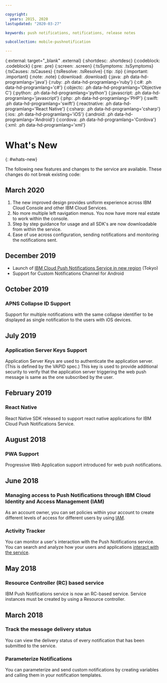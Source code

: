 ```yaml
---

copyright:
  years: 2015, 2020
lastupdated: "2020-03-27"

keywords: push notifications, notifications, release notes

subcollection: mobile-pushnotification

---
```


{:external: target="_blank" .external}
{:shortdesc: .shortdesc}
{:codeblock: .codeblock}
{:pre: .pre}
{:screen: .screen}
{:tsSymptoms: .tsSymptoms}
{:tsCauses: .tsCauses}
{:tsResolve: .tsResolve}
{:tip: .tip}
{:important: .important}
{:note: .note}
{:download: .download}
{:java: .ph data-hd-programlang='java'}
{:ruby: .ph data-hd-programlang='ruby'}
{:c#: .ph data-hd-programlang='c#'}
{:objectc: .ph data-hd-programlang='Objective C'}
{:python: .ph data-hd-programlang='python'}
{:javascript: .ph data-hd-programlang='javascript'}
{:php: .ph data-hd-programlang='PHP'}
{:swift: .ph data-hd-programlang='swift'}
{:reactnative: .ph data-hd-programlang='React Native'}
{:csharp: .ph data-hd-programlang='csharp'}
{:ios: .ph data-hd-programlang='iOS'}
{:android: .ph data-hd-programlang='Android'}
{:cordova: .ph data-hd-programlang='Cordova'}
{:xml: .ph data-hd-programlang='xml'}

# What's New
{: #whats-new}

The following new features and changes to the service are available. These changes do not break existing code:

## March 2020

1. The new improved design provides uniform experience across IBM Cloud Console and other IBM Cloud Services.
1. No more multiple left navigation menus. You now have more real estate to work within the console.
1. Step by step guidance for usage and all SDK's are now downloadable from within the service.
1. Ease of use across configuration, sending notifications and monitoring the notifications sent.

## December 2019

* Launch of [IBM Cloud Push Notifications Service in new region](https://www.ibm.com/cloud/blog/announcements/push-notifications-on-ibm-cloud-is-now-available-in-the-tokyo-region) (Tokyo)
* Support for Custom Notifications Channel for Android

## October 2019

### APNS Collapse ID Support

Support for multiple notifications with the same collapse identifier to be displayed as single notification to the users with iOS devices.

## July 2019

### Application Server Keys Support
 
Application Server Keys are used to authenticate the application server. (This is defined by the VAPID spec.) This key is used to provide additional security to verify that the application server triggering the web push message is same as the one subscribed by the user.

## February 2019

### React Native

React Native SDK released to support react native applications for IBM Cloud Push Notifications Service.

## August 2018

### PWA Support

Progressive Web Application support introduced for web push notifications.

## June 2018

### Managing access to Push Notifications through IBM Cloud Identity and Access Management (IAM)

As an account owner, you can set policies within your account to create different levels of access for different users by using [IAM](/docs/services/mobilepush?topic=mobile-pushnotification-service-access-management).

### Activity Tracker

You can monitor a user's interaction with the Push Notifications service. You can search and analyze how your users and applications [interact with the service](/docs/services/mobilepush?topic=mobile-pushnotification-at_events).

## May 2018

### Resource Controller (RC) based service

IBM Push Notifications service is now an RC-based service. Service instances must be created by using a Resource controller.

## March 2018

### Track the message delivery status

You can view the delivery status of every notification that has been submitted to the service. 

### Parameterize Notifications

You can parameterize and send custom notifications by creating variables and calling them in your notification templates.
